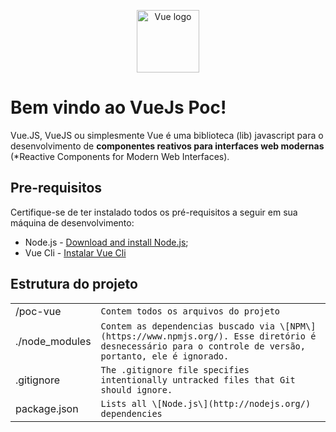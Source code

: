 <p align="center"><a href="https://vuejs.org" target="_blank" rel="noopener noreferrer"><img width="100" src="https://vuejs.org/images/logo.png" alt="Vue logo"></a></p>

# Bem vindo ao VueJs Poc! 

Vue.JS, VueJS ou simplesmente Vue é uma biblioteca (lib) javascript para o desenvolvimento de **componentes reativos para interfaces web modernas** (*Reactive Components for Modern Web Interfaces).


## Pre-requisitos

Certifique-se de ter instalado todos os pré-requisitos a seguir em sua máquina de desenvolvimento:

-   Node.js -  [Download and install Node.js](https://nodejs.org/en/download/);
-   Vue Cli - [Instalar Vue Cli](https://www.npmjs.com/package/vue-cli)


## Estrutura do projeto

|  |  |
|--|--|
| /poc-vue | `Contem todos os arquivos do projeto` |
| ./node_modules | `Contem as dependencias buscado via \[NPM\](https://www.npmjs.org/). Esse diretório é desnecessário para o controle de versão, portanto, ele é ignorado.` |
 | .gitignore |`The .gitignore file specifies intentionally untracked files that Git should ignore.` |
 | package.json |`Lists all \[Node.js\](http://nodejs.org/) dependencies` |

